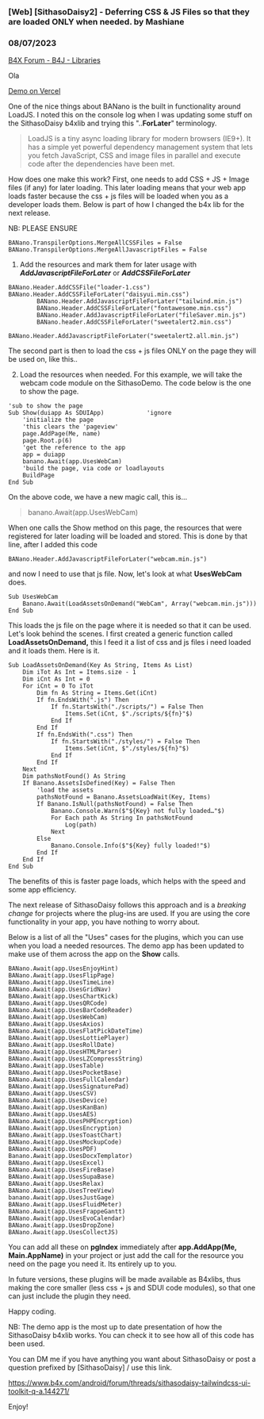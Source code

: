 ### [Web] [SithasoDaisy2] - Deferring CSS & JS Files so that they are loaded ONLY when needed. by Mashiane
### 08/07/2023
[B4X Forum - B4J - Libraries](https://www.b4x.com/android/forum/threads/149123/)

Ola  
  
[Demo on Vercel](https://sithaso-daisy-ui.vercel.app/)  
  
One of the nice things about BANano is the built in functionality around LoadJS. I noted this on the console log when I was updating some stuff on the SithasoDaisy b4xlib and trying this "..**ForLater**" terminology.  
  
> LoadJS is a tiny async loading library for modern browsers (IE9+). It has a simple yet powerful dependency management system that lets you fetch JavaScript, CSS and image files in parallel and execute code after the dependencies have been met.

  
How does one make this work? First, one needs to add CSS + JS + Image files (if any) for later loading. This later loading means that your web app loads faster because the css + js files will be loaded when you as a developer loads them. Below is part of how I changed the b4x lib for the next release.  
  
NB: PLEASE ENSURE  
  

```B4X
BANano.TranspilerOptions.MergeAllCSSFiles = False  
BANano.TranspilerOptions.MergeAllJavascriptFiles = False
```

  
  
1. Add the resources and mark them for later usage with ***AddJavascriptFileForLater*** or ***AddCSSFileForLater***  
  

```B4X
BANano.Header.AddCSSFile("loader-1.css")  
BANano.Header.AddCSSFileForLater("daisyui.min.css")  
        BANano.Header.AddJavascriptFileForLater("tailwind.min.js")  
        BANano.Header.AddCSSFileForLater("fontawesome.min.css")  
        BANano.Header.AddJavascriptFileForLater("fileSaver.min.js")  
        BANano.header.AddCSSFileForLater("sweetalert2.min.css")  
        BANano.Header.AddJavascriptFileForLater("sweetalert2.all.min.js")
```

  
  
The second part is then to load the css + js files ONLY on the page they will be used on, like this..  
  
2. Load the resources when needed. For this example, we will take the webcam code module on the SithasoDemo. The code below is the one to show the page.  
  

```B4X
'sub to show the page  
Sub Show(duiapp As SDUIApp)            'ignore  
    'initialize the page  
    'this clears the 'pageview'  
    page.AddPage(Me, name)  
    page.Root.p(6)  
    'get the reference to the app  
    app = duiapp  
    banano.Await(app.UsesWebCam)  
    'build the page, via code or loadlayouts  
    BuildPage  
End Sub
```

  
  
On the above code, we have a new magic call, this is…  
  
> banano.Await(app.UsesWebCam)

  
When one calls the Show method on this page, the resources that were registered for later loading will be loaded and stored. This is done by that line, after I added this code  
  

```B4X
BANano.Header.AddJavascriptFileForLater("webcam.min.js")
```

  
  
and now I need to use that js file. Now, let's look at what **UsesWebCam** does.  
  

```B4X
Sub UsesWebCam  
    Banano.Await(LoadAssetsOnDemand("WebCam", Array("webcam.min.js")))  
End Sub
```

  
  
This loads the js file on the page where it is needed so that it can be used. Let's look behind the scenes. I first created a generic function called **LoadAssetsOnDemand,** this I feed it a list of css and js files i need loaded and it loads them. Here is it.  
  

```B4X
Sub LoadAssetsOnDemand(Key As String, Items As List)  
    Dim iTot As Int = Items.size - 1  
    Dim iCnt As Int = 0  
    For iCnt = 0 To iTot  
        Dim fn As String = Items.Get(iCnt)  
        If fn.EndsWith(".js") Then  
            If fn.StartsWith("./scripts/") = False Then  
                Items.Set(iCnt, $"./scripts/${fn}"$)  
            End If  
        End If  
        If fn.EndsWith(".css") Then  
            If fn.StartsWith("./styles/") = False Then  
                Items.Set(iCnt, $"./styles/${fn}"$)  
            End If  
        End If  
    Next  
    Dim pathsNotFound() As String  
    If Banano.AssetsIsDefined(Key) = False Then  
        'load the assets  
        pathsNotFound = Banano.AssetsLoadWait(Key, Items)  
        If Banano.IsNull(pathsNotFound) = False Then  
            Banano.Console.Warn($"${Key} not fully loaded…"$)  
            For Each path As String In pathsNotFound  
                Log(path)  
            Next  
        Else  
            Banano.Console.Info($"${Key} fully loaded!"$)  
        End If  
    End If  
End Sub
```

  
  
The benefits of this is faster page loads, which helps with the speed and some app efficiency.  
  
The next release of SithasoDaisy follows this approach and is a *breaking change* for projects where the plug-ins are used. If you are using the core functionality in your app, you have nothing to worry about.  
  
Below is a list of all the "Uses" cases for the plugins, which you can use when you load a needed resources. The demo app has been updated to make use of them across the app on the **Show** calls.  
  

```B4X
BANano.Await(app.UsesEnjoyHint)  
BANano.Await(app.UsesFlipPage)  
BANano.Await(app.UsesTimeLine)  
BANano.Await(app.UsesGridNav)  
BANano.Await(app.UsesChartKick)  
BANano.Await(app.UsesQRCode)  
BANano.Await(app.UsesBarCodeReader)  
BANano.Await(app.UsesWebCam)  
BANano.Await(app.UsesAxios)  
BANano.Await(app.UsesFlatPickDateTime)  
BANano.Await(app.UsesLottiePlayer)  
BANano.Await(app.UsesRollDate)  
BANano.Await(app.UsesHTMLParser)  
BANano.Await(app.UsesLZCompressString)  
BANano.Await(app.UsesTable)  
BANano.Await(app.UsesPocketBase)  
BANano.Await(app.UsesFullCalendar)  
BANano.Await(app.UsesSignaturePad)  
BANano.Await(app.UsesCSV)  
BANano.Await(app.UsesDevice)  
BANano.Await(app.UsesKanBan)  
BANano.Await(app.UsesAES)  
BANano.Await(app.UsesPHPEncryption)  
BANano.Await(app.UsesEncryption)  
BANano.Await(app.UsesToastChart)  
BANano.Await(app.UsesMockupCode)  
BANano.Await(app.UsesPDF)  
Banano.Await(app.UsesDocxTemplator)  
BANano.Await(app.UsesExcel)  
BANano.Await(app.UsesFireBase)  
BANano.Await(app.UsesSupaBase)  
BANano.Await(app.UsesRelax)  
BANano.Await(app.UsesTreeView)  
banano.Await(app.UsesJustGage)  
BANano.Await(app.UsesFluidMeter)  
BANano.Await(app.UsesFrappeGantt)  
BANano.Await(app.UsesEvoCalendar)  
BANano.Await(app.UsesDropZone)  
BANano.Await(app.UsesCollectJS)
```

  
  
You can add all these on **pgIndex** immediately after **app.AddApp(Me, Main.AppName)** in your project or just add the call for the resource you need on the page you need it. Its entirely up to you.  
  
In future versions, these plugins will be made available as B4xlibs, thus making the core smaller (less css + js and SDUI code modules), so that one can just include the plugin they need.  
  
Happy coding.  
  
NB: The demo app is the most up to date presentation of how the SithasoDaisy b4xlib works. You can check it to see how all of this code has been used.  
  
You can DM me if you have anything you want about SithasoDaisy or post a question prefixed by [SithasoDaisy] / use this link.  
  
<https://www.b4x.com/android/forum/threads/sithasodaisy-tailwindcss-ui-toolkit-q-a.144271/>  
  
Enjoy!